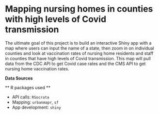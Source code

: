 # Mapping nursing homes in counties with high levels of Covid transmission

The ultimate goal of this project is to build an interactive Shiny app with a map where users can input the name of a state, then zoom in on individual counties and look at vaccination rates of nursing home residents and staff in counties that have high levels of Covid transmission. This map will pull data from the CDC API to get Covid case rates and the CMS API to get nursing home vaccination rates.


**Data Sources**




** R packages used **
+ API calls: `RSocrata`
+ Mapping: `urbanmapr`, `sf`
+ App development: `shiny`
